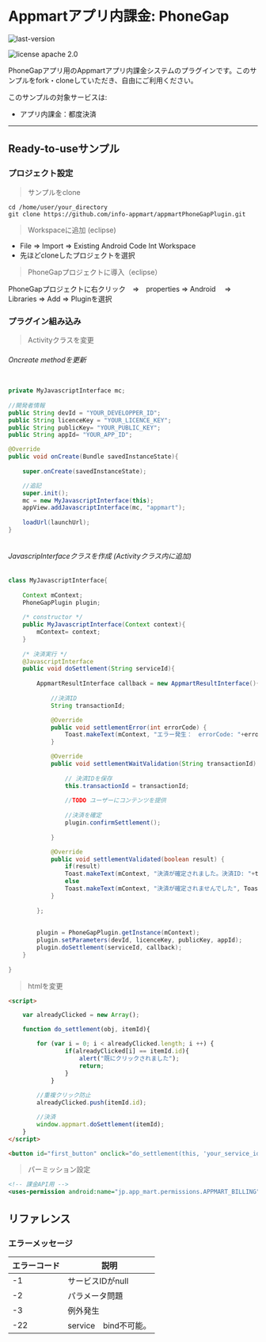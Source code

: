 # Appmartアプリ内課金: PhoneGap

![last-version](http://img.shields.io/badge/last%20version-1.1-green.svg "last version:1.1") 

![license apache 2.0](http://img.shields.io/badge/license-apache%202.0-brightgreen.svg "licence apache 2.0")

PhoneGapアプリ用のAppmartアプリ内課金システムのプラグインです。このサンプルをfork・cloneしていただき、自由にご利用ください。 

このサンプルの対象サービスは:

+ アプリ内課金：都度決済 

---


## Ready-to-useサンプル


### プロジェクト設定 

> サンプルをclone

```shell
cd /home/user/your_directory
git clone https://github.com/info-appmart/appmartPhoneGapPlugin.git
```

> Workspaceに追加 (eclipse)

- File => Import => Existing Android Code Int Workspace
- 先ほどcloneしたプロジェクトを選択


> PhoneGapプロジェクトに導入（eclipse）

PhoneGapプロジェクトに右クリック　=>　properties => Android　 ⇒　Libraries => Add => Pluginを選択

### プラグイン組み込み

> Activityクラスを変更

###### Oncreate methodを更新

```java

private MyJavascriptInterface mc;
	
//開発者情報
public String devId = "YOUR_DEVELOPPER_ID";
public String licenceKey = "YOUR_LICENCE_KEY";
public String publicKey= "YOUR_PUBLIC_KEY";
public String appId= "YOUR_APP_ID";

@Override
public void onCreate(Bundle savedInstanceState){
	
    super.onCreate(savedInstanceState);

    //追記
    super.init();
    mc = new MyJavascriptInterface(this);
    appView.addJavascriptInterface(mc, "appmart");
    
    loadUrl(launchUrl);
}
    
```


###### JavascripInterfaceクラスを作成 (Activityクラス内に追加)


```java
class MyJavascriptInterface{
	
	Context mContext;
	PhoneGapPlugin plugin;
	    	
	/* constructor */
	public MyJavascriptInterface(Context context){
		mContext= context;
	}
		
	/* 決済実行 */
	@JavascriptInterface
	public void doSettlement(String serviceId){
		
		AppmartResultInterface callback = new AppmartResultInterface(){
			
			//決済ID
			String transactionId;

			@Override
			public void settlementError(int errorCode) {
				Toast.makeText(mContext, "エラー発生：　errorCode: "+errorCode, Toast.LENGTH_LONG).show();					
			}

			@Override
			public void settlementWaitValidation(String transactionId) {
				
				// 決済IDを保存
				this.transactionId = transactionId;
				
				//TODO ユーザーにコンテンツを提供
				
				//決済を確定
				plugin.confirmSettlement();
				
			}

			@Override
			public void settlementValidated(boolean result) {
				if(result)
				Toast.makeText(mContext, "決済が確定されました。決済ID: "+transactionId, Toast.LENGTH_LONG).show();
				else
				Toast.makeText(mContext, "決済が確定されませんでした", Toast.LENGTH_LONG).show();					
			}
			
		};
		    		
		
		plugin = PhoneGapPlugin.getInstance(mContext); 		
		plugin.setParameters(devId, licenceKey, publicKey, appId);
		plugin.doSettlement(serviceId, callback);
	}
	
}
```


> htmlを変更


```html
<script>       

	var alreadyClicked = new Array(); 

    function do_settlement(obj, itemId){

    	for (var i = 0; i < alreadyClicked.length; i ++) {
        		if(alreadyClicked[i] == itemId.id){
        			alert("既にクリックされました");
        			return;
        		}        		
        	}
        	
    	//重複クリック防止
		alreadyClicked.push(itemId.id);

    	//決済	
    	window.appmart.doSettlement(itemId);
    }
</script>

<button id="first_button" onclick="do_settlement(this, 'your_service_id')" value="settlement">Settlement</button>

```



> パーミッション設定

```xml
<!-- 課金API用 -->
<uses-permission android:name="jp.app_mart.permissions.APPMART_BILLING" />
```



##  リファレンス

### エラーメッセージ


| エラーコード     |説明  |
|---------- | ---|
|-1|サービスIDがnull|
|-2|パラメータ問題|
|-3|例外発生|
|-22|service　bind不可能。|
